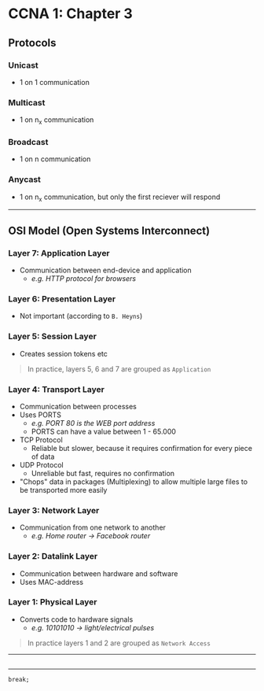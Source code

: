 # CCNA 1: Chapter 3
## Protocols
### Unicast
* 1 on 1 communication

### Multicast
* 1 on n<sub>x</sub> communication

### Broadcast
* 1 on n communication

### Anycast
* 1 on n<sub>x</sub> communication, but only the first reciever will respond

---
## OSI Model (Open Systems Interconnect)
### Layer 7: Application Layer
* Communication between end-device and application
    * *e.g. HTTP protocol for browsers*

### Layer 6: Presentation Layer
* Not important (according to `B. Heyns`)

### Layer 5: Session Layer
* Creates session tokens etc

> In practice, layers 5, 6 and 7 are grouped as `Application`

### Layer 4: Transport Layer
* Communication between processes
* Uses PORTS
    * *e.g. PORT 80 is the WEB port address*
    * PORTS can have a value between 1 - 65.000
* TCP Protocol
    * Reliable but slower, because it requires confirmation for every piece of data
* UDP Protocol
    * Unreliable but fast, requires no confirmation
* "Chops" data in packages (Multiplexing) to allow multiple large files to be transported more easily

### Layer 3: Network Layer
* Communication from one network to another
    * *e.g. Home router -> Facebook router*

### Layer 2: Datalink Layer
* Communication between hardware and software
* Uses MAC-address

### Layer 1: Physical Layer
* Converts code to hardware signals
    * *e.g. 10101010 -> light/electrical pulses*

> In practice layers 1 and 2 are grouped as `Network Access`

---
## 

---
`break;`